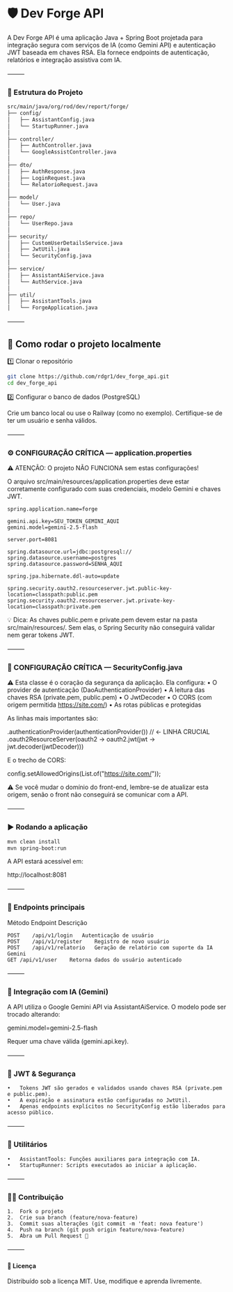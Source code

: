 
# 🛡️ Dev Forge API

A Dev Forge API é uma aplicação Java + Spring Boot projetada para integração segura com serviços de IA (como Gemini API) e autenticação JWT baseada em chaves RSA.
Ela fornece endpoints de autenticação, relatórios e integração assistiva com IA.

⸻

### 📂 Estrutura do Projeto

```bash
src/main/java/org/rod/dev/report/forge/
├── config/
│   ├── AssistantConfig.java
│   └── StartupRunner.java
│
├── controller/
│   ├── AuthController.java
│   └── GoogleAssistController.java
│
├── dto/
│   ├── AuthResponse.java
│   ├── LoginRequest.java
│   └── RelatorioRequest.java
│
├── model/
│   └── User.java
│
├── repo/
│   └── UserRepo.java
│
├── security/
│   ├── CustomUserDetailsService.java
│   ├── JwtUtil.java
│   └── SecurityConfig.java
│
├── service/
│   ├── AssistantAiService.java
│   └── AuthService.java
│
├── util/
│   ├── AssistantTools.java
│   └── ForgeApplication.java
```


⸻

## 🚀 Como rodar o projeto localmente

1️⃣ Clonar o repositório

```bash
git clone https://github.com/rdgr1/dev_forge_api.git
cd dev_forge_api
```

2️⃣ Configurar o banco de dados (PostgreSQL)

Crie um banco local ou use o Railway (como no exemplo).
Certifique-se de ter um usuário e senha válidos.

⸻

### ⚙️ CONFIGURAÇÃO CRÍTICA — application.properties

⚠️ ATENÇÃO: O projeto NÃO FUNCIONA sem estas configurações!

O arquivo src/main/resources/application.properties deve estar corretamente configurado com suas credenciais, modelo Gemini e chaves JWT.

```properties
spring.application.name=forge

gemini.api.key=SEU_TOKEN_GEMINI_AQUI
gemini.model=gemini-2.5-flash

server.port=8081

spring.datasource.url=jdbc:postgresql://
spring.datasource.username=postgres
spring.datasource.password=SENHA_AQUI

spring.jpa.hibernate.ddl-auto=update

spring.security.oauth2.resourceserver.jwt.public-key-location=classpath:public.pem
spring.security.oauth2.resourceserver.jwt.private-key-location=classpath:private.pem
```

💡 Dica:
As chaves public.pem e private.pem devem estar na pasta src/main/resources/.
Sem elas, o Spring Security não conseguirá validar nem gerar tokens JWT.

⸻

### 🔐 CONFIGURAÇÃO CRÍTICA — SecurityConfig.java

⚠️ Esta classe é o coração da segurança da aplicação.
Ela configura:
	•	O provider de autenticação (DaoAuthenticationProvider)
	•	A leitura das chaves RSA (private.pem, public.pem)
	•	O JwtDecoder
	•	O CORS (com origem permitida https://site.com/)
	•	As rotas públicas e protegidas

As linhas mais importantes são:

.authenticationProvider(authenticationProvider()) // ← LINHA CRUCIAL
.oauth2ResourceServer(oauth2 -> oauth2.jwt(jwt -> jwt.decoder(jwtDecoder)))

E o trecho de CORS:

config.setAllowedOrigins(List.of("https://site.com/"));

⚠️ Se você mudar o domínio do front-end, lembre-se de atualizar esta origem, senão o front não conseguirá se comunicar com a API.

⸻

### ▶️ Rodando a aplicação

```bash
mvn clean install
mvn spring-boot:run
```

A API estará acessível em:

http://localhost:8081


⸻

### 📡 Endpoints principais

Método	Endpoint	Descrição
```curl
POST	/api/v1/login	Autenticação de usuário
POST	/api/v1/register	Registro de novo usuário
POST	/api/v1/relatorio	Geração de relatório com suporte da IA Gemini
GET	/api/v1/user	Retorna dados do usuário autenticado
```


⸻

### 🧠 Integração com IA (Gemini)

A API utiliza o Google Gemini API via AssistantAiService.
O modelo pode ser trocado alterando:

gemini.model=gemini-2.5-flash

Requer uma chave válida (gemini.api.key).

⸻

### 🔑 JWT & Segurança
	•	Tokens JWT são gerados e validados usando chaves RSA (private.pem e public.pem).
	•	A expiração e assinatura estão configuradas no JwtUtil.
	•	Apenas endpoints explícitos no SecurityConfig estão liberados para acesso público.

⸻

### 🧰 Utilitários
	•	AssistantTools: Funções auxiliares para integração com IA.
	•	StartupRunner: Scripts executados ao iniciar a aplicação.

⸻

### 🧑‍💻 Contribuição
	1.	Fork o projeto
	2.	Crie sua branch (feature/nova-feature)
	3.	Commit suas alterações (git commit -m 'feat: nova feature')
	4.	Push na branch (git push origin feature/nova-feature)
	5.	Abra um Pull Request 🚀

⸻

#### 📄 Licença

Distribuído sob a licença MIT.
Use, modifique e aprenda livremente.

